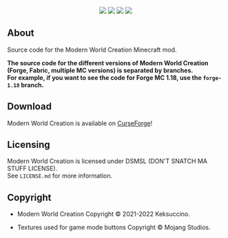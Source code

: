 <p style="text-align: center;">
<a href="https://discord.gg/UzmeWkD"><img src="https://discordapp.com/api/guilds/704163135787106365/widget.png?style=banner2" /></a> 
<a href="https://twitter.com/keksuccino"><img src="https://user-images.githubusercontent.com/35544624/132924153-df28357d-6816-48a2-96a8-594333d3b075.png" /></a> 
<a href="https://www.patreon.com/keksuccino"><img src="https://user-images.githubusercontent.com/35544624/132924155-25fe4269-5936-4cac-88cf-5d6069e0443a.png" /></a> 
<a href="https://paypal.me/TimSchroeter"><img src="https://user-images.githubusercontent.com/35544624/132924156-ec4300ea-7e10-40de-a271-8effb8fbf5cf.png" /></a>
</p>

## About

Source code for the Modern World Creation Minecraft mod.

**The source code for the different versions of Modern World Creation (Forge, Fabric, multiple MC versions) is separated by branches.**<br>
**For example, if you want to see the code for Forge MC 1.18, use the `forge-1.18` branch.**

## Download

Modern World Creation is available on [CurseForge](https://www.curseforge.com/minecraft/mc-mods/modernworldcreation)!

## Licensing

Modern World Creation is licensed under DSMSL (DON'T SNATCH MA STUFF LICENSE).<br>
See `LICENSE.md` for more information.

## Copyright

- Modern World Creation Copyright © 2021-2022 Keksuccino.<br>

- Textures used for game mode buttons Copyright © Mojang Studios.
